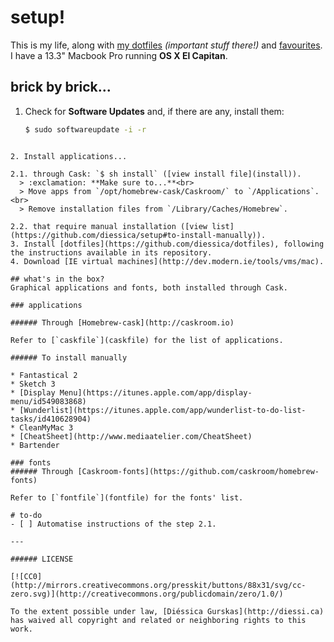 # setup!
This is my life, along with [my dotfiles](https://github.com/diessica/dotfiles) *(important stuff there!)* and [favourites](https://github.com/diessica/favourites). I have a 13.3" Macbook Pro running **OS X El Capitan**. 


## brick by brick...
1. Check for **Software Updates** and, if there are any, install them: <br>
   ```bash
   $ sudo softwareupdate -i -r
  ```

2. Install applications...

  2.1. through Cask: `$ sh install` ([view install file](install)).
    > :exclamation: **Make sure to...**<br>
    > Move apps from `/opt/homebrew-cask/Caskroom/` to `/Applications`.<br>
    > Remove installation files from `/Library/Caches/Homebrew`.

  2.2. that require manual installation ([view list](https://github.com/diessica/setup#to-install-manually)).
3. Install [dotfiles](https://github.com/diessica/dotfiles), following the instructions available in its repository.
4. Download [IE virtual machines](http://dev.modern.ie/tools/vms/mac).

## what's in the box?
Graphical applications and fonts, both installed through Cask. 

### applications

###### Through [Homebrew-cask](http://caskroom.io)

Refer to [`caskfile`](caskfile) for the list of applications.

###### To install manually

* Fantastical 2
* Sketch 3
* [Display Menu](https://itunes.apple.com/app/display-menu/id549083868)
* [Wunderlist](https://itunes.apple.com/app/wunderlist-to-do-list-tasks/id410628904)
* CleanMyMac 3
* [CheatSheet](http://www.mediaatelier.com/CheatSheet)
* Bartender

### fonts
###### Through [Caskroom-fonts](https://github.com/caskroom/homebrew-fonts)

Refer to [`fontfile`](fontfile) for the fonts' list.

# to-do
- [ ] Automatise instructions of the step 2.1.

---

###### LICENSE

[![CC0](http://mirrors.creativecommons.org/presskit/buttons/88x31/svg/cc-zero.svg)](http://creativecommons.org/publicdomain/zero/1.0/)

To the extent possible under law, [Diéssica Gurskas](http://diessi.ca) has waived all copyright and related or neighboring rights to this work.
